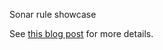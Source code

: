 Sonar rule showcase

See [this blog post](http://labs.bsb.com/2012/12/creating-checkstyle-rules-for-sonar/) for more details.